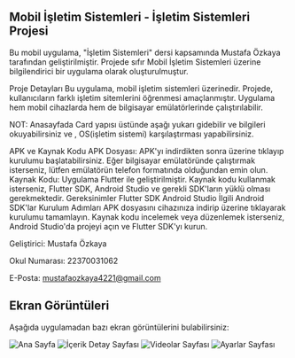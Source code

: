 ## Mobil İşletim Sistemleri - İşletim Sistemleri Projesi
Bu mobil uygulama, "İşletim Sistemleri" dersi kapsamında Mustafa Özkaya tarafından geliştirilmiştir. Projede sıfır Mobil İşletim Sistemleri üzerine bilgilendirici bir uygulama olarak oluşturulmuştur.

Proje Detayları
Bu uygulama, mobil işletim sistemleri üzerinedir. Projede, kullanıcıların farklı işletim sitemlerini öğrenmesi amaçlanmıştır. Uygulama hem mobil cihazlarda hem de bilgisayar emülatörlerinde çalıştırılabilir.

NOT: Anasayfada Card yapısı üstünde aşağı yukarı gidebilir ve bilgileri okuyabilirsiniz ve , OS(işletim sistemi) karşılaştırması yapabilirsiniz.

APK ve Kaynak Kodu
APK Dosyası: APK'yı indirdikten sonra üzerine tıklayıp kurulumu başlatabilirsiniz. Eğer bilgisayar emülatöründe çalıştırmak isterseniz, lütfen emülatörün telefon formatında olduğundan emin olun.
Kaynak Kodu: Uygulama Flutter ile geliştirilmiştir. Kaynak kodu kullanmak isterseniz, Flutter SDK, Android Studio ve gerekli SDK'ların yüklü olması gerekmektedir.
Gereksinimler
Flutter SDK
Android Studio
İlgili Android SDK'lar
Kurulum Adımları
APK dosyasını cihazınıza indirip üzerine tıklayarak kurulumu tamamlayın.
Kaynak kodu incelemek veya düzenlemek isterseniz, Android Studio'da projeyi açın ve Flutter SDK'yı kurun.

Geliştirici: Mustafa Özkaya

Okul Numarası: 22370031062

E-Posta: mustafaozkaya4221@gmail.com 

## Ekran Görüntüleri

Aşağıda uygulamadan bazı ekran görüntülerini bulabilirsiniz:

![Ana Sayfa](https://github.com/MustafaOzkaya1/BILGISAYAR-AGLARI-ODEV/blob/main/uygulama_resimleri/IMG-20241019-WA0017.jpg)
![İçerik Detay Sayfası](https://github.com/MustafaOzkaya1/BILGISAYAR-AGLARI-ODEV/blob/main/uygulama_resimleri/IMG-20241019-WA0019.jpg)
![Videolar Sayfası](https://github.com/MustafaOzkaya1/BILGISAYAR-AGLARI-ODEV/blob/main/uygulama_resimleri/IMG-20241019-WA0016.jpg)
![Ayarlar Sayfası](https://github.com/MustafaOzkaya1/BILGISAYAR-AGLARI-ODEV/blob/main/uygulama_resimleri/IMG-20241019-WA0018.jpg)
